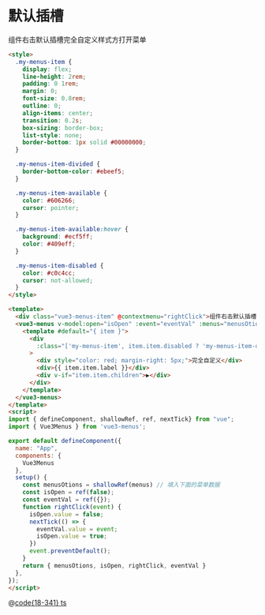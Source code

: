 # 默认插槽

<div class="vue3-menus-item" @click="rightClick" @contextmenu="rightClick">组件右击默认插槽完全自定义样式方打开菜单</div>
<vue3-menus v-model:open="isOpen" :event="eventVal" :menus="menusOtions">
  <template #default="{ item }">
    <div
      :class="['my-menus-item', item.item.disabled ? 'my-menus-item-disabled' : 'my-menus-item-available',]"
    >
      <div style="color: red; margin-right: 5px;">完全自定义</div>
      <div>{{ item.item.label }}</div>
      <div v-if="item.item.children">▶</div>
    </div>
  </template>
</vue3-menus>

<style>
  .my-menus-item {
    display: flex;
    line-height: 2rem;
    padding: 0 1rem;
    margin: 0;
    font-size: 0.8rem;
    outline: 0;
    align-items: center;
    transition: 0.2s;
    box-sizing: border-box;
    list-style: none;
    border-bottom: 1px solid #00000000;
  }

  .my-menus-item-divided {
    border-bottom-color: #ebeef5;
  }

  .my-menus-item-available {
    color: #606266;
    cursor: pointer;
  }

  .my-menus-item-available:hover {
    background: #ecf5ff;
    color: #409eff;
  }

  .my-menus-item-disabled {
    color: #c0c4cc;
    cursor: not-allowed;
  }
</style>

<script>
import { defineComponent, shallowRef, ref, nextTick } from "vue";
import { Vue3Menus } from "vue3-menus";
import { menus } from "@js/vue3-menus";

export default defineComponent({
  name: "App",
  components: {
    Vue3Menus
  },
  setup() {
    const menusOtions = shallowRef(menus)
    const isOpen = ref(false);
    const eventVal = ref({});
    function rightClick(event) {
      isOpen.value = false;
      nextTick(() => {
        eventVal.value = event;
        isOpen.value = true;
      })
      event.preventDefault();
    }
    return { menusOtions, isOpen, rightClick, eventVal }
  },
});
</script>

```html
<style>
  .my-menus-item {
    display: flex;
    line-height: 2rem;
    padding: 0 1rem;
    margin: 0;
    font-size: 0.8rem;
    outline: 0;
    align-items: center;
    transition: 0.2s;
    box-sizing: border-box;
    list-style: none;
    border-bottom: 1px solid #00000000;
  }

  .my-menus-item-divided {
    border-bottom-color: #ebeef5;
  }

  .my-menus-item-available {
    color: #606266;
    cursor: pointer;
  }

  .my-menus-item-available:hover {
    background: #ecf5ff;
    color: #409eff;
  }

  .my-menus-item-disabled {
    color: #c0c4cc;
    cursor: not-allowed;
  }
</style>

<template>
  <div class="vue3-menus-item" @contextmenu="rightClick">组件右击默认插槽完全自定义样式方打开菜单</div>
  <vue3-menus v-model:open="isOpen" :event="eventVal" :menus="menusOtions">
    <template #default="{ item }">
      <div
        :class="['my-menus-item', item.item.disabled ? 'my-menus-item-disabled' : 'my-menus-item-available',]"
      >
        <div style="color: red; margin-right: 5px;">完全自定义</div>
        <div>{{ item.item.label }}</div>
        <div v-if="item.item.children">▶</div>
      </div>
    </template>
  </vue3-menus>
</template>
<script>
import { defineComponent, shallowRef, ref, nextTick} from "vue";
import { Vue3Menus } from 'vue3-menus';

export default defineComponent({
  name: "App",
  components: {
    Vue3Menus
  },
  setup() {
    const menusOtions = shallowRef(menus) // 填入下面的菜单数据
    const isOpen = ref(false);
    const eventVal = ref({});
    function rightClick(event) {
      isOpen.value = false;
      nextTick(() => {
        eventVal.value = event;
        isOpen.value = true;
      })
      event.preventDefault();
    }
    return { menusOtions, isOpen, rightClick, eventVal }
  },
});
</script>
```

@[code{18-341} ts](@js/vue3-menus.ts)
